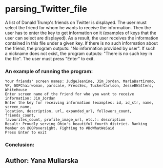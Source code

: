 # parsing_Twitter_file
A list of Donald Trump's friends on Twitter is displayed. 
The user must select the friend for whom he wants to receive the information. 
Then the user has to enter the key to get information on it (examples of keys that the user can select are displayed).
As a result, the user receives the information contained in this file under a given key. 
If there is no such information about the friend, the program outputs: "No information provided by user".
If such a nickname does not exist, the program outputs: "There is no such key in the file".
The user must press "Enter" to exit.

### An example of running the program:
```
Your friends' screen names: JudgeJeanine, Jim_Jordan, MariaBartiromo, VP, GOPChairwoman, parscale, PressSec, TuckerCarlson, JesseBWatters, WhiteHouse
Enter screen name of the friend for who you want to receive information: Jim_Jordan
Enter the key for receiving information (examples: id, id_str, name, screen_name,
location, description, url, expanded_url, followers_count, friends_count,
favourites_count, profile_image_url, etc.): description
Result: Proudly serving Ohio's beautiful fourth district. Ranking Member on @GOPoversight. Fighting to #DoWhatWeSaid
Press Enter to exit
```
### Conclusion:

## Author: Yana Muliarska
